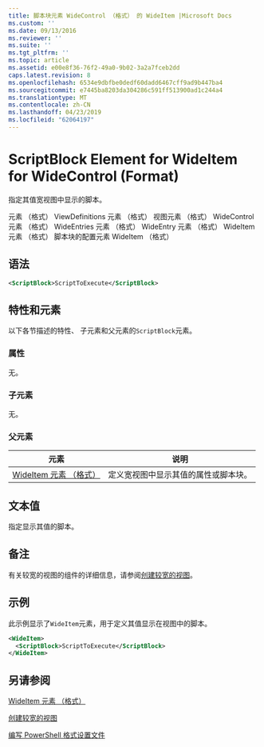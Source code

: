 ```yaml
---
title: 脚本块元素 WideControl （格式） 的 WideItem |Microsoft Docs
ms.custom: ''
ms.date: 09/13/2016
ms.reviewer: ''
ms.suite: ''
ms.tgt_pltfrm: ''
ms.topic: article
ms.assetid: e00e8f36-76f2-49a0-9b02-3a2a7fceb2dd
caps.latest.revision: 8
ms.openlocfilehash: 6534e9dbfbe0dedf60dadd6467cff9ad9b447ba4
ms.sourcegitcommit: e7445ba8203da304286c591ff513900ad1c244a4
ms.translationtype: MT
ms.contentlocale: zh-CN
ms.lasthandoff: 04/23/2019
ms.locfileid: "62064197"
---
```

# <a name="scriptblock-element-for-wideitem-for-widecontrol-format"></a>ScriptBlock Element for WideItem for WideControl (Format)

指定其值宽视图中显示的脚本。

元素 （格式） ViewDefinitions 元素 （格式） 视图元素 （格式） WideControl 元素 （格式） WideEntries 元素 （格式） WideEntry 元素 （格式） WideItem 元素 （格式） 脚本块的配置元素 WideItem （格式）

## <a name="syntax"></a>语法

```xml
<ScriptBlock>ScriptToExecute</ScriptBlock>
```

## <a name="attributes-and-elements"></a>特性和元素

以下各节描述的特性、 子元素和父元素的`ScriptBlock`元素。

### <a name="attributes"></a>属性

无。

### <a name="child-elements"></a>子元素

无。

### <a name="parent-elements"></a>父元素

|元素|说明|
|-------------|-----------------|
|[WideItem 元素 （格式）](./wideitem-element-for-widecontrol-format.md)|定义宽视图中显示其值的属性或脚本块。|

## <a name="text-value"></a>文本值

指定显示其值的脚本。

## <a name="remarks"></a>备注

有关较宽的视图的组件的详细信息，请参阅[创建较宽的视图](./creating-a-wide-view.md)。

## <a name="example"></a>示例

此示例显示了`WideItem`元素，用于定义其值显示在视图中的脚本。

```xml
<WideItem>
  <ScriptBlock>ScriptToExecute</ScriptBlock>
</WideItem>
```

## <a name="see-also"></a>另请参阅

[WideItem 元素 （格式）](./wideitem-element-for-widecontrol-format.md)

[创建较宽的视图](./creating-a-wide-view.md)

[编写 PowerShell 格式设置文件](./writing-a-powershell-formatting-file.md)
